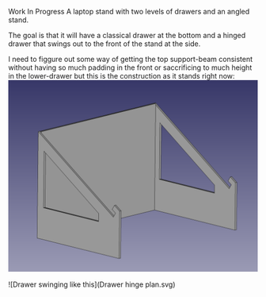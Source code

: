 Work In Progress A laptop stand with two levels of drawers and an angled stand.

The goal is that it will have a classical drawer at the bottom and a hinged drawer that swings out to the front of the stand at the side.

I need to figgure out some way of getting the top support-beam consistent without having so much padding in the front or saccrificing to much height in the lower-drawer but this is the construction as it stands right now:
![perspectiveview of the stand](wip-perspective.png)

![Drawer swinging like this](Drawer hinge plan.svg)
